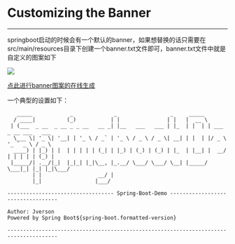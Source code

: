 
# Customizing the Banner
---

springboot启动的时候会有一个默认的banner，如果想替换的话只需要在src/main/resources目录下创建一个banner.txt文件即可，banner.txt文件中就是自定义的图案如下

![](https://jverson.oss-cn-beijing.aliyuncs.com/201707141540_19.png)

[点此进行banner图案的在线生成](http://patorjk.com/software/taag/#p=display&f=Big%20Money-sw&t=Type%20Something%20)

一个典型的设置如下：
```
   _____            _             _                 _     _____                       
  / ____|          (_)           | |               | |   |  __ \                      
 | (___  _ __  _ __ _ _ __   __ _| |__   ___   ___ | |_  | |  | | ___ _ __ ___   ___  
  \___ \| '_ \| '__| | '_ \ / _` | '_ \ / _ \ / _ \| __| | |  | |/ _ \ '_ ` _ \ / _ \ 
  ____) | |_) | |  | | | | | (_| | |_) | (_) | (_) | |_  | |__| |  __/ | | | | | (_) |
 |_____/| .__/|_|  |_|_| |_|\__, |_.__/ \___/ \___/ \__| |_____/ \___|_| |_| |_|\___/ 
        | |                  __/ |                                                    
        |_|                 |___/      
 
---------------------------------- Spring-Boot-Demo ----------------------------------

Author: Jverson
Powered by Spring Boot${spring-boot.formatted-version}

--------------------------------------------------------------------------------------
```

